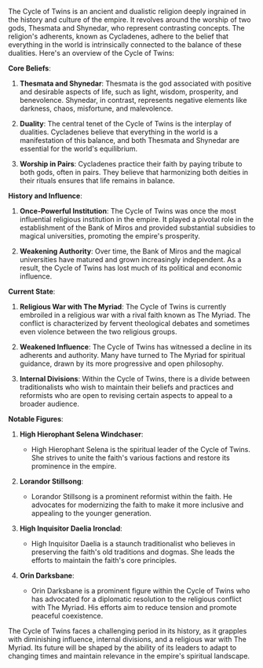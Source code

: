 The Cycle of Twins is an ancient and dualistic religion deeply ingrained in the history and culture of the empire. It revolves around the worship of two gods, Thesmata and Shynedar, who represent contrasting concepts. The religion's adherents, known as Cycladenes, adhere to the belief that everything in the world is intrinsically connected to the balance of these dualities. Here's an overview of the Cycle of Twins:

**Core Beliefs**:

1. **Thesmata and Shynedar**: Thesmata is the god associated with positive and desirable aspects of life, such as light, wisdom, prosperity, and benevolence. Shynedar, in contrast, represents negative elements like darkness, chaos, misfortune, and malevolence.
    
2. **Duality**: The central tenet of the Cycle of Twins is the interplay of dualities. Cycladenes believe that everything in the world is a manifestation of this balance, and both Thesmata and Shynedar are essential for the world's equilibrium.
    
3. **Worship in Pairs**: Cycladenes practice their faith by paying tribute to both gods, often in pairs. They believe that harmonizing both deities in their rituals ensures that life remains in balance.
    

**History and Influence**:

1. **Once-Powerful Institution**: The Cycle of Twins was once the most influential religious institution in the empire. It played a pivotal role in the establishment of the Bank of Miros and provided substantial subsidies to magical universities, promoting the empire's prosperity.
    
2. **Weakening Authority**: Over time, the Bank of Miros and the magical universities have matured and grown increasingly independent. As a result, the Cycle of Twins has lost much of its political and economic influence.
    

**Current State**:

1. **Religious War with The Myriad**: The Cycle of Twins is currently embroiled in a religious war with a rival faith known as The Myriad. The conflict is characterized by fervent theological debates and sometimes even violence between the two religious groups.
    
2. **Weakened Influence**: The Cycle of Twins has witnessed a decline in its adherents and authority. Many have turned to The Myriad for spiritual guidance, drawn by its more progressive and open philosophy.
    
3. **Internal Divisions**: Within the Cycle of Twins, there is a divide between traditionalists who wish to maintain their beliefs and practices and reformists who are open to revising certain aspects to appeal to a broader audience.
    

**Notable Figures**:

1. **High Hierophant Selena Windchaser**:
    
    - High Hierophant Selena is the spiritual leader of the Cycle of Twins. She strives to unite the faith's various factions and restore its prominence in the empire.
2. **Lorandor Stillsong**:
    
    - Lorandor Stillsong is a prominent reformist within the faith. He advocates for modernizing the faith to make it more inclusive and appealing to the younger generation.
3. **High Inquisitor Daelia Ironclad**:
    
    - High Inquisitor Daelia is a staunch traditionalist who believes in preserving the faith's old traditions and dogmas. She leads the efforts to maintain the faith's core principles.
4. **Orin Darksbane**:
    
    - Orin Darksbane is a prominent figure within the Cycle of Twins who has advocated for a diplomatic resolution to the religious conflict with The Myriad. His efforts aim to reduce tension and promote peaceful coexistence.

The Cycle of Twins faces a challenging period in its history, as it grapples with diminishing influence, internal divisions, and a religious war with The Myriad. Its future will be shaped by the ability of its leaders to adapt to changing times and maintain relevance in the empire's spiritual landscape.
